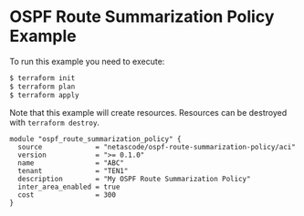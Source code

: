<!-- BEGIN_TF_DOCS -->
# OSPF Route Summarization Policy Example

To run this example you need to execute:

```bash
$ terraform init
$ terraform plan
$ terraform apply
```

Note that this example will create resources. Resources can be destroyed with `terraform destroy`.

```hcl
module "ospf_route_summarization_policy" {
  source             = "netascode/ospf-route-summarization-policy/aci"
  version            = ">= 0.1.0"
  name               = "ABC"
  tenant             = "TEN1"
  description        = "My OSPF Route Summarization Policy"
  inter_area_enabled = true
  cost               = 300
}
```
<!-- END_TF_DOCS -->